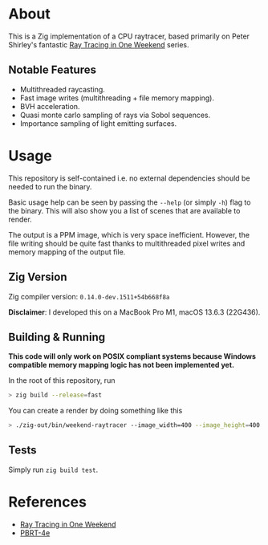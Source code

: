 # About
This is a Zig implementation of a CPU raytracer, based primarily on Peter Shirley's fantastic [Ray Tracing in One Weekend](https://raytracing.github.io) series.

## Notable Features
- Multithreaded raycasting.
- Fast image writes (multithreading + file memory mapping).
- BVH acceleration.
- Quasi monte carlo sampling of rays via Sobol sequences.
- Importance sampling of light emitting surfaces.

# Usage
This repository is self-contained i.e. no external dependencies should be needed to run the binary.

Basic usage help can be seen by passing the `--help` (or simply `-h`) flag to the binary. This will also show you a list of scenes that are available to render.

The output is a PPM image, which is very space inefficient. However, the file writing should be quite fast thanks to multithreaded pixel writes and memory mapping of the output file.

## Zig Version 
Zig compiler version: `0.14.0-dev.1511+54b668f8a`

**Disclaimer**: I developed this on a MacBook Pro M1, macOS 13.6.3 (22G436).

## Building & Running
**This code will only work on POSIX compliant systems because Windows compatible memory mapping logic has not been implemented yet.**

In the root of this repository, run
```bash
> zig build --release=fast
```

You can create a render by doing something like this
```bash
> ./zig-out/bin/weekend-raytracer --image_width=400 --image_height=400 --ray_bounce_max_depth=10 --thread_pool_size=512 --samples_per_pixel=128
```

## Tests
Simply run `zig build test`.

# References
- [Ray Tracing in One Weekend](https://raytracing.github.io)
- [PBRT-4e](https://pbrt.org)

